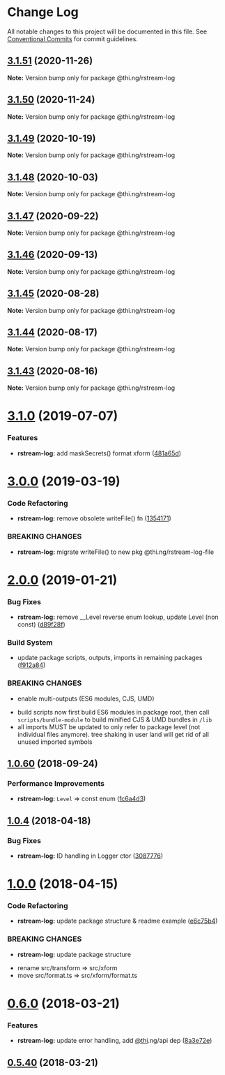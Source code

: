 # Change Log

All notable changes to this project will be documented in this file.
See [Conventional Commits](https://conventionalcommits.org) for commit guidelines.

## [3.1.51](https://github.com/thi-ng/umbrella/compare/@thi.ng/rstream-log@3.1.50...@thi.ng/rstream-log@3.1.51) (2020-11-26)

**Note:** Version bump only for package @thi.ng/rstream-log





## [3.1.50](https://github.com/thi-ng/umbrella/compare/@thi.ng/rstream-log@3.1.49...@thi.ng/rstream-log@3.1.50) (2020-11-24)

**Note:** Version bump only for package @thi.ng/rstream-log





## [3.1.49](https://github.com/thi-ng/umbrella/compare/@thi.ng/rstream-log@3.1.48...@thi.ng/rstream-log@3.1.49) (2020-10-19)

**Note:** Version bump only for package @thi.ng/rstream-log





## [3.1.48](https://github.com/thi-ng/umbrella/compare/@thi.ng/rstream-log@3.1.47...@thi.ng/rstream-log@3.1.48) (2020-10-03)

**Note:** Version bump only for package @thi.ng/rstream-log





## [3.1.47](https://github.com/thi-ng/umbrella/compare/@thi.ng/rstream-log@3.1.46...@thi.ng/rstream-log@3.1.47) (2020-09-22)

**Note:** Version bump only for package @thi.ng/rstream-log





## [3.1.46](https://github.com/thi-ng/umbrella/compare/@thi.ng/rstream-log@3.1.45...@thi.ng/rstream-log@3.1.46) (2020-09-13)

**Note:** Version bump only for package @thi.ng/rstream-log





## [3.1.45](https://github.com/thi-ng/umbrella/compare/@thi.ng/rstream-log@3.1.44...@thi.ng/rstream-log@3.1.45) (2020-08-28)

**Note:** Version bump only for package @thi.ng/rstream-log





## [3.1.44](https://github.com/thi-ng/umbrella/compare/@thi.ng/rstream-log@3.1.43...@thi.ng/rstream-log@3.1.44) (2020-08-17)

**Note:** Version bump only for package @thi.ng/rstream-log





## [3.1.43](https://github.com/thi-ng/umbrella/compare/@thi.ng/rstream-log@3.1.42...@thi.ng/rstream-log@3.1.43) (2020-08-16)

**Note:** Version bump only for package @thi.ng/rstream-log





# [3.1.0](https://github.com/thi-ng/umbrella/compare/@thi.ng/rstream-log@3.0.14...@thi.ng/rstream-log@3.1.0) (2019-07-07)

### Features

* **rstream-log:** add maskSecrets() format xform ([481a65d](https://github.com/thi-ng/umbrella/commit/481a65d))

# [3.0.0](https://github.com/thi-ng/umbrella/compare/@thi.ng/rstream-log@2.0.12...@thi.ng/rstream-log@3.0.0) (2019-03-19)

### Code Refactoring

* **rstream-log:** remove obsolete writeFile() fn ([1354171](https://github.com/thi-ng/umbrella/commit/1354171))

### BREAKING CHANGES

* **rstream-log:** migrate writeFile() to new pkg @thi.ng/rstream-log-file

# [2.0.0](https://github.com/thi-ng/umbrella/compare/@thi.ng/rstream-log@1.0.76...@thi.ng/rstream-log@2.0.0) (2019-01-21)

### Bug Fixes

* **rstream-log:** remove __Level reverse enum lookup, update Level (non const) ([d89f28f](https://github.com/thi-ng/umbrella/commit/d89f28f))

### Build System

* update package scripts, outputs, imports in remaining packages ([f912a84](https://github.com/thi-ng/umbrella/commit/f912a84))

### BREAKING CHANGES

* enable multi-outputs (ES6 modules, CJS, UMD)

- build scripts now first build ES6 modules in package root, then call
  `scripts/bundle-module` to build minified CJS & UMD bundles in `/lib`
- all imports MUST be updated to only refer to package level
  (not individual files anymore). tree shaking in user land will get rid of
  all unused imported symbols

<a name="1.0.60"></a>
## [1.0.60](https://github.com/thi-ng/umbrella/compare/@thi.ng/rstream-log@1.0.59...@thi.ng/rstream-log@1.0.60) (2018-09-24)

### Performance Improvements

* **rstream-log:** `Level` => const enum ([fc6a4d3](https://github.com/thi-ng/umbrella/commit/fc6a4d3))

<a name="1.0.4"></a>
## [1.0.4](https://github.com/thi-ng/umbrella/compare/@thi.ng/rstream-log@1.0.3...@thi.ng/rstream-log@1.0.4) (2018-04-18)

### Bug Fixes

* **rstream-log:** ID handling in Logger ctor ([3087776](https://github.com/thi-ng/umbrella/commit/3087776))

<a name="1.0.0"></a>
# [1.0.0](https://github.com/thi-ng/umbrella/compare/@thi.ng/rstream-log@0.6.9...@thi.ng/rstream-log@1.0.0) (2018-04-15)

### Code Refactoring

* **rstream-log:** update package structure & readme example ([e6c75b4](https://github.com/thi-ng/umbrella/commit/e6c75b4))

### BREAKING CHANGES

* **rstream-log:** update package structure

- rename src/transform => src/xform
- move src/format.ts => src/xform/format.ts

<a name="0.6.0"></a>
# [0.6.0](https://github.com/thi-ng/umbrella/compare/@thi.ng/rstream-log@0.5.40...@thi.ng/rstream-log@0.6.0) (2018-03-21)

### Features

* **rstream-log:** update error handling, add [@thi](https://github.com/thi).ng/api dep ([8a3e72e](https://github.com/thi-ng/umbrella/commit/8a3e72e))

<a name="0.5.40"></a>
## [0.5.40](https://github.com/thi-ng/umbrella/compare/@thi.ng/rstream-log@0.5.39...@thi.ng/rstream-log@0.5.40) (2018-03-21)
